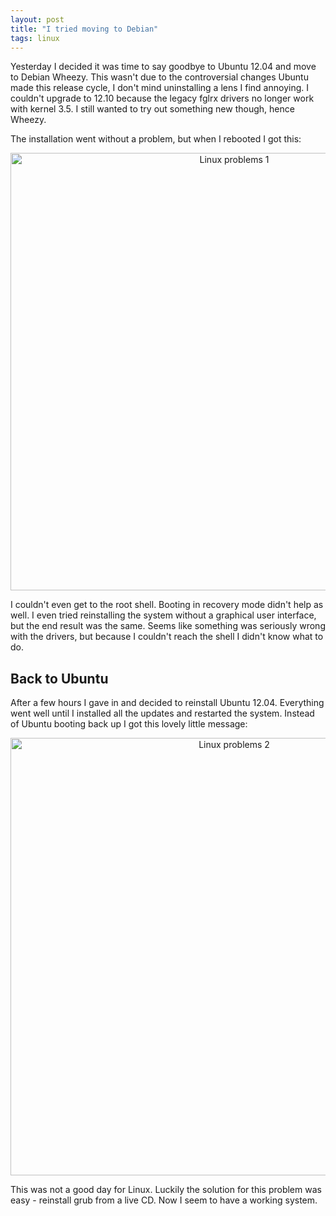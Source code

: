 ```yaml
---
layout: post
title: "I tried moving to Debian"
tags: linux
---
```



Yesterday I decided it was time to say goodbye to Ubuntu 12.04 and move to Debian Wheezy. This wasn't due to the controversial changes Ubuntu made this release cycle, I don't mind uninstalling a lens I find annoying. I couldn't upgrade to 12.10 because the legacy fglrx drivers no longer work with kernel 3.5. I still wanted to try out something new though, hence Wheezy.

The installation went without a problem, but when I rebooted I got this:

<a href="/assets/pics/linux-fail1.jpg" style="text-align:center;"><img class="" src="/assets/pics/linux-fail1.jpg"  width="700" alt="Linux problems 1" /></a>

I couldn't even get to the root shell. Booting in recovery mode didn't help as well. I even tried reinstalling the system without a graphical user interface, but the end result was the same. Seems like something was seriously wrong with the drivers, but because I couldn't reach the shell I didn't know what to do.

Back to Ubuntu
--------------

After a few hours I gave in and decided to reinstall Ubuntu 12.04. Everything went well until I installed all the updates and restarted the system. Instead of Ubuntu booting back up I got this lovely little message:

<a href="/assets/pics/linux-fail2.jpg" style="text-align:center;"><img class="" src="/assets/pics/linux-fail2.jpg"  width="700" alt="Linux problems 2" /></a>

This was not a good day for Linux. Luckily the solution for this problem was easy - reinstall grub from a live CD. Now I seem to have a working system. 
